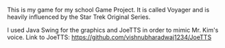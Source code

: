 This is my game for my school Game Project. It is called Voyager and is heavily influenced by the Star Trek Original Series.

I used Java Swing for the graphics and JoeTTS in order to mimic Mr. Kim's voice.
Link to JoeTTS: https://github.com/vishnubharadwaj1234/JoeTTS
